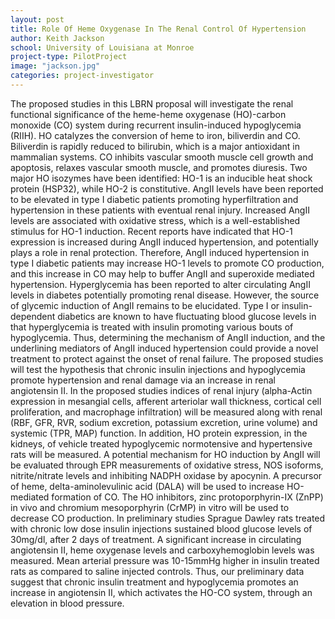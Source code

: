 ```yaml
---
layout: post
title: Role Of Heme Oxygenase In The Renal Control Of Hypertension
author: Keith Jackson
school: University of Louisiana at Monroe
project-type: PilotProject
image: "jackson.jpg"
categories: project-investigator
---
```


<p>The proposed studies in this LBRN proposal will investigate the renal functional significance of the heme-heme oxygenase (HO)-carbon monoxide (CO) system during recurrent insulin-induced hypoglycemia (RIIH). HO catalyzes the conversion of heme to iron, biliverdin and CO. Biliverdin is rapidly reduced to bilirubin, which is a major antioxidant in mammalian systems. CO inhibits vascular smooth muscle cell growth and apoptosis, relaxes vascular smooth muscle, and promotes diuresis. Two major HO isozymes have been identified: HO-1 is an inducible heat shock protein (HSP32), while HO-2 is constitutive. AngII levels have been reported to be elevated in type I diabetic patients promoting hyperfiltration and hypertension in these patients with eventual renal injury. Increased AngII levels are associated with oxidative stress, which is a well-established stimulus for HO-1 induction. Recent reports have indicated that HO-1 expression is increased during AngII induced hypertension, and potentially plays a role in renal protection. Therefore, AngII induced hypertension in type I diabetic patients may increase HO-1 levels to promote CO production, and this increase in CO may help to buffer AngII and superoxide mediated hypertension. Hyperglycemia has been reported to alter circulating AngII levels in diabetes potentially promoting renal disease. However, the source of glycemic induction of AngII remains to be elucidated. Type I or insulin- dependent diabetics are known to have fluctuating blood glucose levels in that hyperglycemia is treated with insulin promoting various bouts of hypoglycemia. Thus, determining the mechanism of AngII induction, and the underlining mediators of AngII induced hypertension could provide a novel treatment to protect against the onset of renal failure. The proposed studies will test the hypothesis that chronic insulin injections and hypoglycemia promote hypertension and renal damage via an increase in renal angiotensin II. In the proposed studies indices of renal injury (alpha-Actin expression in mesangial cells, afferent arteriolar wall thickness, cortical cell proliferation, and macrophage infiltration) will be measured along with renal (RBF, GFR, RVR, sodium excretion, potassium excretion, urine volume) and systemic (TPR, MAP) function. In addition, HO protein expression, in the kidneys, of vehicle treated hypoglycemic normotensive and hypertensive rats will be measured. A potential mechanism for HO induction by AngII will be evaluated through EPR measurements of oxidative stress, NOS isoforms, nitrite/nitrate levels and inhibiting NADPH oxidase by apocynin. A precursor of heme, delta-aminolevulinic acid (DALA) will be used to increase HO-mediated formation of CO. The HO inhibitors, zinc protoporphyrin-IX (ZnPP) in vivo and chromium mesoporphyrin (CrMP) in vitro will be used to decrease CO production. In preliminary studies Sprague Dawley rats treated with chronic low dose insulin injections sustained blood glucose levels of 30mg/dl, after 2 days of treatment. A significant increase in circulating angiotensin II, heme oxygenase levels and carboxyhemoglobin levels was measured. Mean arterial pressure was 10-15mmHg higher in insulin treated rats as compared to saline injected controls. Thus, our preliminary data suggest that chronic insulin treatment and hypoglycemia promotes an increase in angiotensin II, which activates the HO-CO system, through an elevation in blood pressure.
  </p>
